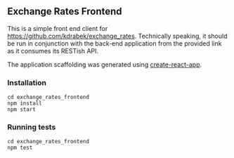 ## Exchange Rates Frontend

This is a simple front end client for https://github.com/kdrabek/exchange_rates. Technically speaking, it should be run in conjunction with the back-end application from the provided link as it consumes its RESTish API.

The application scaffolding was generated using [create-react-app](https://github.com/facebookincubator/create-react-app).


### Installation

```
cd exchange_rates_frontend
npm install
npm start
```

### Running tests
```
cd exchange_rates_frontend
npm test
```

